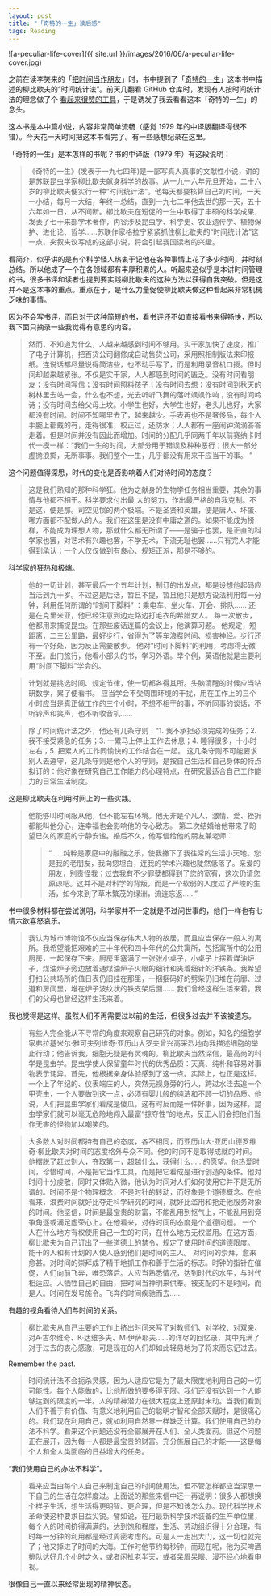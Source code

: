 ```yaml
---
layout: post
title: "「奇特的一生」读后感"
tags: Reading
---
```


![a-peculiar-life-cover]({{ site.url }}/images/2016/06/a-peculiar-life-cover.jpg)

之前在读李笑来的「[把时间当作朋友][1]」时，书中提到了「[奇特的一生][2]」这本书中描述的柳比歇夫的“时间统计法”。前天几翻看 GitHub 仓库时，发现有人按时间统计法的理念做了个 [看起来很赞的工具][3]，于是诱发了我去看看这本「奇特的一生」的念头。

这本书是本中篇小说，内容非常简单流畅（感觉 1979 年的中译版翻译得很不错）。今天花一天时间把这本书看完了。有一些感想纪录在这里。

<!--more-->

「奇特的一生」是本怎样的书呢？书的中译版（1979 年）有这段说明：

> 《奇特的一生》(发表于一九七四年)是一部写真人真事的文献性小说，讲的是苏联昆虫学家柳比歇夫献身科学的故事。从一九一六年元旦开始，二十六岁的柳比歇夫便实行一种“时间统计法”。他每天都要核算自己的时间，一天一小结，每月一大结，年终一总结，直到一九七二年他去世的那一天，五十六年如一日，从不间断。柳比歇夫在短促的一生中取得了丰硕的科学成果，发表了七十来部学术著作，内容涉及昆虫学、科学史、农业遗传学、植物保护、进化论、哲学……苏联作家格拉宁紧紧抓住柳比歇夫的“时间统计法”这一点，夹叙夹议写成的这部小说，将会引起我国读者的兴趣。

看简介，似乎讲的是有个科学怪人热衷于记他在各种事情上花了多少时间，并时刻总结。所以他成了一个在各领域都有丰厚积累的人。听起来这似乎是本讲时间管理的书，很多书评和读者也提到要实践柳比歇夫的这种方法以获得自我突破。但是这并不是这本书的重点。重点在于，是什么力量促使柳比歇夫做这种看起来非常机械乏味的事情。

因为不会写书评，而且对于这种简短的书，看书评还不如直接看书来得畅快，所以我下面只摘录一些我觉得有意思的内容。

> 然而，不知道为什么，人越来越感到时间不够用。实干家加快了速度，推广了电子计算机，把百货公司翻修成自动售货公司，采用照相制版法来印报纸。连说话都尽量说得简洁些，也不动手写了，而是利用录音机口授。但时间却越来越紧张。不仅是实干家，人人都感到时间的匮乏。没有时间看朋友；没有时间写信；没有时间照料孩子；没有时间去想；没有时间到秋天的树林里去站一会，什么也不想，光去听听飞舞的落叶飒飒作响；没有时间吟诗；没有时间去给父母上坟。小学生也好，大学生也好，老头儿也好，大家都没有时间。时间不知哪里去了，越来越少。手表再也不是奢侈品，每个人手腕上都戴的有，走得很准，校正过，还防水；人人都有一座闹钟滴滴答答走着。但是时间并没有因此而增加。时间的分配几乎同两千年以前赛纳卡时代一模一样：“我们一生的时间，大部分用于错误及种种恶行；很大一部分虚抛浪掷，无所事事。我们整个一生，几乎都没有用来干应当干的事。
 ”

这个问题值得深思，时代的变化是否影响着人们对待时间的态度？

> 这是我们熟知的那种科学狂。他为之献身的生物学任务相当重要，其余的事情与他都不相干。科学要求付出最
大的努力，作出最严格的自我克制。不是这，便是那。司空见惯的两个极端。不是圣贤和英雄，便是庸人、坏蛋、哪方面都不配做人的人。我们在这里是没有中庸之道的。如果不能成为榜样，不能成为理想人物，那就什么都无所谓了——是骗子也罢，是正直的科学家也罢，对艺术有兴趣也罢，不学无术，下流无耻也罢……只有完人才能得到承认；一个人仅仅做到有良心、规矩正派，那是不够的。

科学家的狂热和极端。

> 他的一切计划，甚至最后一个五年计划，制订的出发点，都是设想他起码应当活到九十岁。不过这是后话，暂且不提，暂且他只是想方设法利用每一分钟，利用任何所谓的“时间下脚料” ：乘电车、坐火车、开会、排队......
> 还是在克里米亚，他已经注意到边走路边打毛衣的希腊女人。
> 每一次散步，他都用来捕捉昆虫。在那些废话连篇的会议上，他演算习题。
> 他规定，短距离，二三公里路，最好步行，省得为了等车浪费时间、损害神经。步行还有一个好处，因为反正需要散步。
> 他对“时间下脚料”的利用，考虑得无微不至。出门旅行，他看小部头的书，学习外语。举个例，英语他就是主要利用“时间下脚料”学会的。

> 计划就是挑选时间、规定节律，使一切都各得其所。头脑清醒的时候应当钻研数学，累了便看书。
> 应当学会不受周围环境的干扰，用在工作上的三个小时应当是真正做工作的三个小时，不想不相干的事，不听同事的谈话，不听铃声和笑声，也不听收音机......

> 除了时间统计法之外，他还有几条守则：“1. 我不承担必须完成的任务；2. 我不接受紧急的任务；3. 一累马上停止工作去休息；4. 睡得很多，十小时左右；5. 把累人的工作同愉快的工作结合在一起。
> 这几条守则不可能要求别人去遵守，这几条守则是他个人的守则，是按自己生活和自己身体的特点拟订的：他好象在研究自己工作能力的心理特点，在研究最适合自己工作能力的日常生活制度。

这是柳比歇夫在利用时间上的一些实践。

> 他能够叫时间服从他，但不能左右环境。他无非是个凡人，激情、爱、挫折都能叫他分心，连幸福也会影响他的专心致志。
> 第二次结婚给他带来了盼望已久的家庭的宁静安谧。婚后不久，他写信给他的朋友兼老师：
>> “……纯粹是家庭中的融融之乐，使我撇下了我往常的生活小天地。您是我的老朋友，我向您坦白，连我的学术兴趣也陡然低落了。亲爱的朋友，别责怪我；过去我有不少罪孽都得到了您的宽宥，这次仍请您原谅吧。这并不是对科学的背叛，而是一个软弱的人度过了严峻的生活，如今来到了草木繁茂的绿洲，流连忘返……”

书中很多材料都在尝试说明，科学家并不一定就是不过问世事的，他们一样也有七情六欲喜怒哀乐。

> 我认为城市博物馆不仅应当保存伟大人物的故居，而且应当保存一般人的寓所。我希望能把艰难的三十年代和四十年代的公共寓所，包括寓所中的公用厨房，一起保存下来。厨房里塞满了一张张小桌子，小桌子上摆着煤油炉子，煤油炉子旁边放着通煤油炉子火眼的细针和夹着细针的洋铁条。我希望打扫公共场所的值日表仍旧挂在那里，一捆捆码好的劈柴仍旧堆在前廓、过道和房间里，堆在炉子波纹状的铁支架后面……
> 我们曾经这样生活来着。我们的父母也曾经这样生活来着。

我也觉得是这样。虽然人们不再需要过以前的生活，但很多过去并不该被遗忘。

> 有些人完全能从不寻常的角度来观察自己研究的对象。例如，知名的细胞学家弗拉基米尔·雅可夫列维奇·亚历山大罗夫曾兴高采烈地向我描述细胞的举止行动；他告诉我，细胞无疑是有灵魂的。柳比歇夫当然深信，最高尚的科学是昆虫学。昆虫学使人保留童年时代的优秀品质：天真、纯朴和容易对事物表示诧异。首先，他根据亲身体验感到了这一点。实际上，也正是这样。一个上了年纪的、仪表端庄的人，突然无视身旁的行人，跨过水洼去追一个甲壳虫，一个人要做到这一点，必须有婴儿般的纯洁和不顾一切的品质。他说，人们把昆虫学家们看成是傻瓜，这有时反而是一件好事，因为这样，昆虫学家们就可以毫无危险地闯入最富“掠夺性”的地点，反正人们会把他们当作无害的怪物加以嘲笑的。

> 大多数人对时间都持有自己的态度，各不相同，而亚历山大·亚历山德罗维奇·柳比歇夫对时间的态度格外与众不同。他的时间不是取得成就的时间。他摆脱了赶过别人，夺取第一，超越什么，获得什么……的愿望。他热爱时间，珍惜时间，不是把它当作工具，而是把它看成是进行创造的条件。他对时间十分虔敬，同时又体贴入微，他认为时间对人们如何使用它并不是无所谓的。时间不是个物理概念，不是时针的转动，而好象是个道德概念。在他看来，浪费时间就好比夺走科学研究的时间，就好比滥用和抢走他服务对象的时间。他坚信，时间是最宝贵的财富，不能乱用到怄气上，不能乱用到竞争角逐或满足虚荣心上。在他看来，对待时间的态度是个道德问题。
> 一个人在什么地方有权使用自己一生的时间，在什么地方无权滥用。在这方面，柳比歇夫为自己订出了一些道德上的禁令，规定了使用时间的道德限度。
> 能干的人和有计划的人使人感到他们是时间的主人。
> 对时间的崇拜，愈来愈甚。对时间的崇拜成了精干地抓工作和善于生活的标志。时钟的指针在催促，人们向前飞奔，唯恐落后。人应当熟悉情况，达到时代的水平，与时代相适应。人牺牲自己的自由，把时间当神明来供奉。被支配的不是时间，而是人。时间在发号施令。飞奔的时间疾驰而去……

有趣的视角看待人们与时间的关系。

> 柳比歇夫从自己主要的工作上挤出时间来写了对教师们、对学校、对双亲、对А·古尔维奇、К·达维多夫、М·伊萨耶夫……的详尽的回忆录，其中充满了对于过去的衷心感激，可是现在的人们却如此轻易地为了将来而忘记过去。

Remember the past.

> 时间统计法不会扼杀灵感，因为人适应它是为了最大限度地利用自己的一切可能性。每个人能做的，比他所做的要多得无限。我们还没有达到一个人能够达到的限度的一半。人的精神潜力在很大程度上还原封未动。当我们看到人们不善于有价值、有意义地利用自己的聪明才智和全部天赋时，是很痛心的。我们现在利用自己，就如利用自然界一样缺乏计算。我们使用自己的办法不科学。看来这个问题还没有全部展开在人们、全人类面前。但这个问题正在展开，因为每一人都是最宝贵的财富。充分施展自己的才能——这是每个人和全人类面临的日益增大的任务。

“我们使用自己的办法不科学”。

> 看来应当由每个人自己来制定自己的时间使用法，但不管怎样都应当深思一下自己的生活在怎样度过。上面说的那些来信中还一再说明：很多人都想换个样子生活，想生活得更明智、更合理，但是不知该怎么办。现代科学技术革命使这种要求日益尖锐。譬如说，在用最新科学技术装备的生产单位里，每个人的时间挤得满满的，达到饱和程度，生活、劳动组织得十分合理，有时每一分钟的利用都是经过周密考虑的。可是人一走出大门，这一切也就完了；他又掉进了时间的大海。工作时他节约每秒钟，而现在呢，他为买啤酒排队达好几个小时之久，或者闲扯老半天，或者呆眉呆眼、漫不经心地看电视。

很像自己一直以来经常出现的精神状态。

[1]: https://book.douban.com/subject/3609132/
[2]: https://book.douban.com/subject/2212128/
[3]: https://github.com/zhangmhao/Life-Time-Tracker

